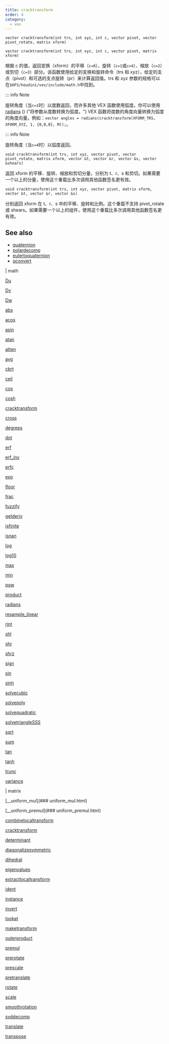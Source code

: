 ```yaml
---
title: cracktransform
order: 4
category:
  - vex
---
```


`vector cracktransform(int trs, int xyz, int c, vector pivot, vector pivot_rotate, matrix xform)`

`vector cracktransform(int trs, int xyz, int c, vector pivot, matrix xform)`

根据 c 的值，返回变换（xform）的平移（`c=0`）、旋转（`c=1`或`c=4`）、缩放（`c=2`）或剪切（`c=3`）部分。该函数使用给定的变换和旋转命令（trs 和 xyz），给定的支点（pivot）和可选的支点旋转（pr）来计算返回值。trs 和 xyz 参数的规格可以在`$HFS/houdini/vex/include/math.h`中找到。

::: info Note

旋转角度（当`c=1`时）以度数返回，而许多其他 VEX 函数使用弧度。你可以使用[radians](radians.html) () ("将参数从度数转换为弧度。") VEX 函数将度数的角度向量转换为弧度的角度向量。例如：`vector angles = radians(cracktransform(XFORM_TRS, XFORM_XYZ, 1, {0,0,0}, M));`。

::: info Note

旋转角度（当`c=4`时）以弧度返回。

`void cracktransform(int trs, int xyz, vector pivot, vector pivot_rotate, matrix xform, vector &t, vector &r, vector &s, vector &shears)`

返回 xform 的平移、旋转、缩放和剪切分量，分别为 t、r、s 和剪切。如果需要一个以上的分量，使用这个重载比多次调用其他函数签名更有效。

`void cracktransform(int trs, int xyz, vector pivot, matrix xform, vector &t, vector &r, vector &s)`

分别返回 xform 在 t、r、s 中的平移、旋转和比例。这个重载不支持 pivot_rotate 或 shears。如果需要一个以上的组件，使用这个重载比多次调用其他函数签名更有效。

## See also

- [quaternion](quaternion.html)
- [polardecomp](polardecomp.html)
- [eulertoquaternion](eulertoquaternion.html)
- [qconvert](qconvert.html)

|
math

[Du](Du.html)

[Dv](Dv.html)

[Dw](Dw.html)

[abs](abs.html)

[acos](acos.html)

[asin](asin.html)

[atan](atan.html)

[atten](atten.html)

[avg](avg.html)

[cbrt](cbrt.html)

[ceil](ceil.html)

[cos](cos.html)

[cosh](cosh.html)

[cracktransform](cracktransform.html)

[cross](cross.html)

[degrees](degrees.html)

[dot](dot.html)

[erf](erf.html)

[erf_inv](erf_inv.html)

[erfc](erfc.html)

[exp](exp.html)

[floor](floor.html)

[frac](frac.html)

[fuzzify](fuzzify.html)

[getderiv](getderiv.html)

[isfinite](isfinite.html)

[isnan](isnan.html)

[log](log.html)

[log10](log10.html)

[max](max.html)

[min](min.html)

[pow](pow.html)

[product](product.html)

[radians](radians.html)

[resample_linear](resample_linear.html)

[rint](rint.html)

[shl](shl.html)

[shr](shr.html)

[shrz](shrz.html)

[sign](sign.html)

[sin](sin.html)

[sinh](sinh.html)

[solvecubic](solvecubic.html)

[solvepoly](solvepoly.html)

[solvequadratic](solvequadratic.html)

[solvetriangleSSS](solvetriangleSSS.html)

[sqrt](sqrt.html)

[sum](sum.html)

[tan](tan.html)

[tanh](tanh.html)

[trunc](trunc.html)

[variance](variance.html)

|
matrix

[__uniform_mul](### uniform_mul.html)

[__uniform_premul](### uniform_premul.html)

[combinelocaltransform](combinelocaltransform.html)

[cracktransform](cracktransform.html)

[determinant](determinant.html)

[diagonalizesymmetric](diagonalizesymmetric.html)

[dihedral](dihedral.html)

[eigenvalues](eigenvalues.html)

[extractlocaltransform](extractlocaltransform.html)

[ident](ident.html)

[instance](instance.html)

[invert](invert.html)

[lookat](lookat.html)

[maketransform](maketransform.html)

[outerproduct](outerproduct.html)

[premul](premul.html)

[prerotate](prerotate.html)

[prescale](prescale.html)

[pretranslate](pretranslate.html)

[rotate](rotate.html)

[scale](scale.html)

[smoothrotation](smoothrotation.html)

[svddecomp](svddecomp.html)

[translate](translate.html)

[transpose](transpose.html)
